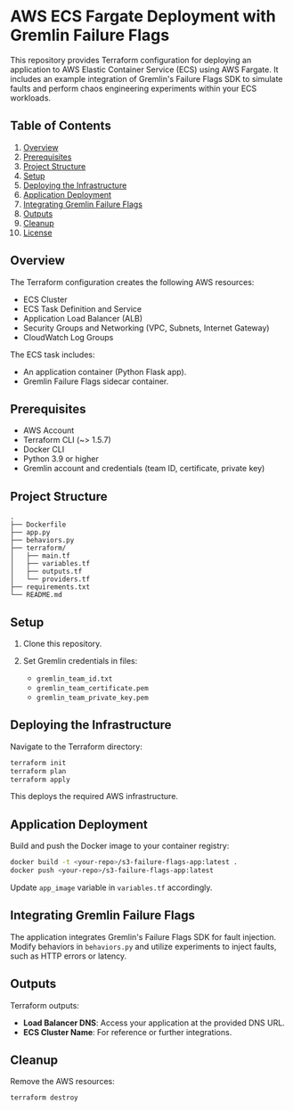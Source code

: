 # AWS ECS Fargate Deployment with Gremlin Failure Flags

This repository provides Terraform configuration for deploying an application to AWS Elastic Container Service (ECS) using AWS Fargate. It includes an example integration of Gremlin's Failure Flags SDK to simulate faults and perform chaos engineering experiments within your ECS workloads.


## Table of Contents

1. [Overview](#overview)
2. [Prerequisites](#prerequisites)
3. [Project Structure](#project-structure)
4. [Setup](#setup)
5. [Deploying the Infrastructure](#deploying-the-infrastructure)
6. [Application Deployment](#application-deployment)
7. [Integrating Gremlin Failure Flags](#integrating-gremlin-failure-flags)
8. [Outputs](#outputs)
9. [Cleanup](#cleanup)
10. [License](#license)

## Overview

The Terraform configuration creates the following AWS resources:

* ECS Cluster
* ECS Task Definition and Service
* Application Load Balancer (ALB)
* Security Groups and Networking (VPC, Subnets, Internet Gateway)
* CloudWatch Log Groups

The ECS task includes:

* An application container (Python Flask app).
* Gremlin Failure Flags sidecar container.

## Prerequisites

* AWS Account
* Terraform CLI (\~> 1.5.7)
* Docker CLI
* Python 3.9 or higher
* Gremlin account and credentials (team ID, certificate, private key)

## Project Structure

```
.
├── Dockerfile
├── app.py
├── behaviors.py
├── terraform/
│   ├── main.tf
│   ├── variables.tf
│   ├── outputs.tf
│   └── providers.tf
├── requirements.txt
└── README.md
```

## Setup

1. Clone this repository.
2. Set Gremlin credentials in files:

   * `gremlin_team_id.txt`
   * `gremlin_team_certificate.pem`
   * `gremlin_team_private_key.pem`

## Deploying the Infrastructure

Navigate to the Terraform directory:

```bash
terraform init
terraform plan
terraform apply
```

This deploys the required AWS infrastructure.

## Application Deployment

Build and push the Docker image to your container registry:

```bash
docker build -t <your-repo>/s3-failure-flags-app:latest .
docker push <your-repo>/s3-failure-flags-app:latest
```

Update `app_image` variable in `variables.tf` accordingly.

## Integrating Gremlin Failure Flags

The application integrates Gremlin's Failure Flags SDK for fault injection. Modify behaviors in `behaviors.py` and utilize experiments to inject faults, such as HTTP errors or latency.

## Outputs

Terraform outputs:

* **Load Balancer DNS**: Access your application at the provided DNS URL.
* **ECS Cluster Name**: For reference or further integrations.

## Cleanup

Remove the AWS resources:

```bash
terraform destroy
```
